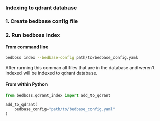 ### Indexing to qdrant database

### 1. Create bedbase config file
### 2. Run bedboss index

#### From command line
```bash
bedboss index --bedbase-config path/to/bedbase_config.yaml
```

After running this comman all files that are in the database and weren't indexed will be indexed to qdrant database.


#### From within Python
```python
from bedboss.qdrant_index import add_to_qdrant

add_to_qdrant(
    bedbase_config="path/to/bedbase_config.yaml"
)
```